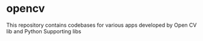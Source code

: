 # opencv
This repository contains codebases for various apps developed by Open CV lib and Python Supporting libs
